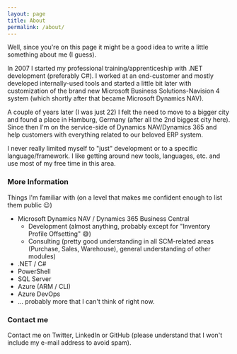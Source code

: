 ```yaml
---
layout: page
title: About
permalink: /about/
---
```


Well, since you're on this page it might be a good idea to write a little something about me (I guess).

In 2007 I started my professional training/apprenticeship with .NET development (preferably C#). I worked at an end-customer and mostly developed internally-used tools and started a little bit later with customization of the brand new Microsoft Business Solutions-Navision 4 system (which shortly after that became Microsoft Dynamics NAV).

A couple of years later (I was just 22) I felt the need to move to a bigger city and found a place in Hamburg, Germany (after all the 2nd biggest city here). Since then I'm on the service-side of Dynamics NAV/Dynamics 365 and help customers with everything related to our beloved ERP system.

I never really limited myself to "just" development or to a specific language/framework. I like getting around new tools, languages, etc. and use most of my free time in this area.

### More Information

Things I'm familiar with (on a level that makes me confident enough to list them public 😉)
* Microsoft Dynamics NAV / Dynamics 365 Business Central
  * Development (almost anything, probably except for "Inventory Profile Offsetting" 😅)
  * Consulting (pretty good understanding in all SCM-related areas (Purchase, Sales, Warehouse), general understanding of other modules)
* .NET / C#
* PowerShell
* SQL Server
* Azure (ARM / CLI)
* Azure DevOps
* ... probably more that I can't think of right now.

### Contact me

Contact me on Twitter, LinkedIn or GitHub (please understand that I won't include my e-mail address to avoid spam).
